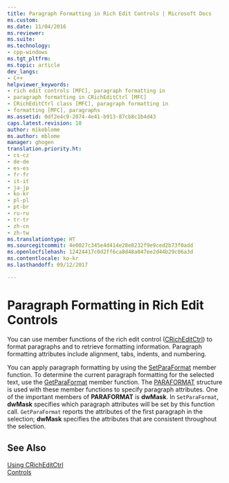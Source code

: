 ```yaml
---
title: Paragraph Formatting in Rich Edit Controls | Microsoft Docs
ms.custom: 
ms.date: 11/04/2016
ms.reviewer: 
ms.suite: 
ms.technology:
- cpp-windows
ms.tgt_pltfrm: 
ms.topic: article
dev_langs:
- C++
helpviewer_keywords:
- rich edit controls [MFC], paragraph formatting in
- paragraph formatting in CRichEditCtrl [MFC]
- CRichEditCtrl class [MFC], paragraph formatting in
- formatting [MFC], paragraphs
ms.assetid: 0df2e4c9-2074-4e41-b913-87cb8c1b4d43
caps.latest.revision: 10
author: mikeblome
ms.author: mblome
manager: ghogen
translation.priority.ht:
- cs-cz
- de-de
- es-es
- fr-fr
- it-it
- ja-jp
- ko-kr
- pl-pl
- pt-br
- ru-ru
- tr-tr
- zh-cn
- zh-tw
ms.translationtype: HT
ms.sourcegitcommit: 4e0027c345e4d414e28e8232f9e9ced2b73f0add
ms.openlocfilehash: 12424417c0d2ff6ca8d48a047ee2d44b29c06a3d
ms.contentlocale: ko-kr
ms.lasthandoff: 09/12/2017

---
```

# <a name="paragraph-formatting-in-rich-edit-controls"></a>Paragraph Formatting in Rich Edit Controls
You can use member functions of the rich edit control ([CRichEditCtrl](../mfc/reference/cricheditctrl-class.md)) to format paragraphs and to retrieve formatting information. Paragraph formatting attributes include alignment, tabs, indents, and numbering.  
  
 You can apply paragraph formatting by using the [SetParaFormat](../mfc/reference/cricheditctrl-class.md#setparaformat) member function. To determine the current paragraph formatting for the selected text, use the [GetParaFormat](../mfc/reference/cricheditctrl-class.md#getparaformat) member function. The [PARAFORMAT](http://msdn.microsoft.com/library/windows/desktop/bb787940) structure is used with these member functions to specify paragraph attributes. One of the important members of **PARAFORMAT** is **dwMask**. In `SetParaFormat`, **dwMask** specifies which paragraph attributes will be set by this function call. `GetParaFormat` reports the attributes of the first paragraph in the selection; **dwMask** specifies the attributes that are consistent throughout the selection.  
  
## <a name="see-also"></a>See Also  
 [Using CRichEditCtrl](../mfc/using-cricheditctrl.md)   
 [Controls](../mfc/controls-mfc.md)


